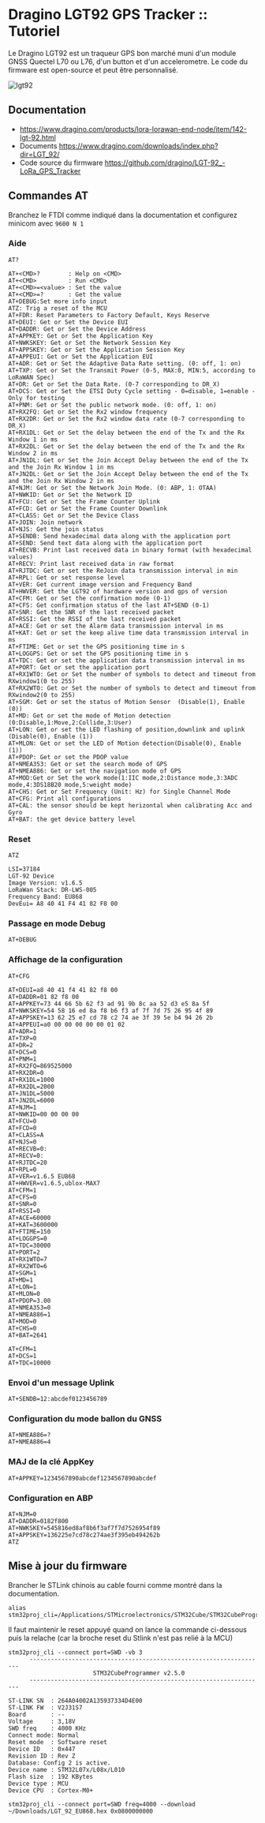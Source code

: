 # Dragino LGT92 GPS Tracker :: Tutoriel

Le Dragino LGT92 est un traqueur GPS bon marché muni d'un module GNSS Quectel L70 ou L76, d'un button et d'un accelerometre. Le code du firmware est open-source et peut être personnalisé.

![lgt92](images/lgt92.jpg)


## Documentation
* https://www.dragino.com/products/lora-lorawan-end-node/item/142-lgt-92.html
* Documents https://www.dragino.com/downloads/index.php?dir=LGT_92/
* Code source du firmware https://github.com/dragino/LGT-92_-LoRa_GPS_Tracker

## Commandes AT

Branchez le FTDI comme indiqué dans la documentation et configurez minicom avec `9600 N 1`

### Aide

```
AT?

AT+<CMD>?        : Help on <CMD>
AT+<CMD>         : Run <CMD>
AT+<CMD>=<value> : Set the value
AT+<CMD>=?       : Get the value
AT+DEBUG:Set more info input
ATZ: Trig a reset of the MCU
AT+FDR: Reset Parameters to Factory Default, Keys Reserve
AT+DEUI: Get or Set the Device EUI
AT+DADDR: Get or Set the Device Address
AT+APPKEY: Get or Set the Application Key
AT+NWKSKEY: Get or Set the Network Session Key
AT+APPSKEY: Get or Set the Application Session Key
AT+APPEUI: Get or Set the Application EUI
AT+ADR: Get or Set the Adaptive Data Rate setting. (0: off, 1: on)
AT+TXP: Get or Set the Transmit Power (0-5, MAX:0, MIN:5, according to LoRaWAN Spec)
AT+DR: Get or Set the Data Rate. (0-7 corresponding to DR_X)
AT+DCS: Get or Set the ETSI Duty Cycle setting - 0=disable, 1=enable - Only for testing
AT+PNM: Get or Set the public network mode. (0: off, 1: on)
AT+RX2FQ: Get or Set the Rx2 window frequency
AT+RX2DR: Get or Set the Rx2 window data rate (0-7 corresponding to DR_X)
AT+RX1DL: Get or Set the delay between the end of the Tx and the Rx Window 1 in ms
AT+RX2DL: Get or Set the delay between the end of the Tx and the Rx Window 2 in ms
AT+JN1DL: Get or Set the Join Accept Delay between the end of the Tx and the Join Rx Window 1 in ms
AT+JN2DL: Get or Set the Join Accept Delay between the end of the Tx and the Join Rx Window 2 in ms
AT+NJM: Get or Set the Network Join Mode. (0: ABP, 1: OTAA)
AT+NWKID: Get or Set the Network ID
AT+FCU: Get or Set the Frame Counter Uplink
AT+FCD: Get or Set the Frame Counter Downlink
AT+CLASS: Get or Set the Device Class
AT+JOIN: Join network
AT+NJS: Get the join status
AT+SENDB: Send hexadecimal data along with the application port
AT+SEND: Send text data along with the application port
AT+RECVB: Print last received data in binary format (with hexadecimal values)
AT+RECV: Print last received data in raw format
AT+RJTDC: Get or set the ReJoin data transmission interval in min
AT+RPL: Get or set response level
AT+VER: Get current image version and Frequency Band
AT+HWVER: Get the LGT92 of hardware version and gps of version
AT+CFM: Get or Set the confirmation mode (0-1)
AT+CFS: Get confirmation status of the last AT+SEND (0-1)
AT+SNR: Get the SNR of the last received packet
AT+RSSI: Get the RSSI of the last received packet
AT+ACE: Get or set the Alarm data transmission interval in ms
AT+KAT: Get or set the keep alive time data transmission interval in ms
AT+FTIME: Get or set the GPS positioning time in s
AT+LOGGPS: Get or set the GPS positioning time in s
AT+TDC: Get or set the application data transmission interval in ms
AT+PORT: Get or set the application port
AT+RX1WTO: Get or Set the number of symbols to detect and timeout from RXwindow1(0 to 255)
AT+RX2WTO: Get or Set the number of symbols to detect and timeout from RXwindow2(0 to 255)
AT+SGM: Get or set the status of Motion Sensor  (Disable(1), Enable (0))
AT+MD: Get or set the mode of Motion detection (0:Disable,1:Move,2:Collide,3:User)
AT+LON: Get or set the LED flashing of position,downlink and uplink (Disable(0), Enable (1))
AT+MLON: Get or set the LED of Motion detection(Disable(0), Enable (1))
AT+PDOP: Get or set the PDOP value
AT+NMEA353: Get or set the search mode of GPS
AT+NMEA886: Get or set the navigation mode of GPS
AT+MOD:Get or Set the work mode(1:IIC mode,2:Distance mode,3:3ADC mode,4:3DS18B20 mode,5:weight mode)
AT+CHS: Get or Set Frequency (Unit: Hz) for Single Channel Mode
AT+CFG: Print all configurations
AT+CAL: the sensor should be kept herizontal when calibrating Acc and Gyro
AT+BAT: the get device battery level
```


### Reset
```
ATZ

LSI=37184
LGT-92 Device
Image Version: v1.6.5
LoRaWan Stack: DR-LWS-005
Frequency Band: EU868
DevEui= A8 40 41 F4 41 82 F8 00
```

### Passage en mode Debug
```
AT+DEBUG
```

### Affichage de la configuration
```
AT+CFG

AT+DEUI=a8 40 41 f4 41 82 f8 00
AT+DADDR=01 82 f8 00 
AT+APPKEY=73 44 66 5b 62 f3 ad 91 9b 8c aa 52 d3 e5 8a 5f
AT+NWKSKEY=54 58 16 ed 8a f8 b6 f3 af 7f 7d 75 26 95 4f 89
AT+APPSKEY=13 62 25 e7 cd 78 c2 74 ae 3f 39 5e b4 94 26 2b
AT+APPEUI=a0 00 00 00 00 00 01 02
AT+ADR=1
AT+TXP=0
AT+DR=2
AT+DCS=0
AT+PNM=1
AT+RX2FQ=869525000
AT+RX2DR=0
AT+RX1DL=1000
AT+RX2DL=2000
AT+JN1DL=5000
AT+JN2DL=6000
AT+NJM=1
AT+NWKID=00 00 00 00
AT+FCU=0
AT+FCD=0
AT+CLASS=A
AT+NJS=0
AT+RECVB=0:
AT+RECV=0:
AT+RJTDC=20
AT+RPL=0
AT+VER=v1.6.5 EU868
AT+HWVER=v1.6.5,ublox-MAX7
AT+CFM=1
AT+CFS=0
AT+SNR=0
AT+RSSI=0
AT+ACE=60000
AT+KAT=3600000
AT+FTIME=150
AT+LOGGPS=0
AT+TDC=30000
AT+PORT=2
AT+RX1WTO=7
AT+RX2WTO=6
AT+SGM=1
AT+MD=1
AT+LON=1
AT+MLON=0
AT+PDOP=3.00
AT+NMEA353=0
AT+NMEA886=1
AT+MOD=0
AT+CHS=0
AT+BAT=2641
```


```
AT+CFM=1
AT+DCS=1
AT+TDC=10000
```


### Envoi d'un message Uplink
```
AT+SENDB=12:abcdef0123456789
```


### Configuration du mode ballon du GNSS
```
AT+NMEA886=?
AT+NMEA886=4
```


### MAJ de la clé AppKey
```
AT+APPKEY=1234567890abcdef1234567890abcdef
```

### Configuration en ABP
```
AT+NJM=0
AT+DADDR=0182f800
AT+NWKSKEY=545816ed8af8b6f3af7f7d7526954f89
AT+APPSKEY=136225e7cd78c274ae3f395eb494262b
ATZ
```

## Mise à jour du firmware

Brancher le STLink chinois au cable fourni comme montré dans la documentation.

```
alias stm32proj_cli=/Applications/STMicroelectronics/STM32Cube/STM32CubeProgrammer/STM32CubeProgrammer.app/Contents/MacOs/bin/STM32_Programmer_CLI
```

Il faut maintenir le reset appuyé quand on lance la commande ci-dessous puis la relache (car la broche reset du Stlink n'est pas relié à la MCU)
```
stm32proj_cli --connect port=SWD -vb 3
      -------------------------------------------------------------------
                        STM32CubeProgrammer v2.5.0                  
      -------------------------------------------------------------------

ST-LINK SN  : 264A04002A135937334D4E00
ST-LINK FW  : V2J31S7
Board       : --
Voltage     : 3,18V
SWD freq    : 4000 KHz
Connect mode: Normal
Reset mode  : Software reset
Device ID   : 0x447
Revision ID : Rev Z
Database: Config 2 is active.
Device name : STM32L07x/L08x/L010
Flash size  : 192 KBytes
Device type : MCU
Device CPU  : Cortex-M0+
```


```
stm32proj_cli --connect port=SWD freq=4000 --download ~/Downloads/LGT_92_EU868.hex 0x0800000000
```

